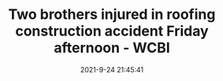 ---
"title": "Two brothers injured in roofing construction accident Friday afternoon - WCBI"
"date": "2021-9-24 21:45:41"
"feed_name": "GOOGLENEWSCONSTRUCTION"
"feed_website": "https://news.google.com/search?q=construction%2Bincident&hl=en-US&gl=US&ceid=US:en"
"feed_rss": "https://news.google.com/rss/search?q=construction%2Bincident&hl=en-US&gl=US&ceid=US:en"
"link": "https://www.wcbi.com/two-brothers-injured-in-roofing-construction-accident-friday-afternoon/"
"source": "{'href': 'https://www.wcbi.com', 'title': 'WCBI'}"
"file": "_posts/2021-1-1-74cdd7045a31da635f37243008433196be50a927.md"
"accident": "1"
"drilling": "0"
"dead": "0"
"injured": "2"
"arrested": "0"
"where": "construction site"
"causes": "roof"
"place": "wcbi"
"place_uri": "unknown place"
---